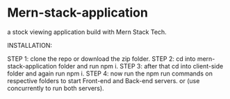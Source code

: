 # Mern-stack-application
a stock viewing application build with Mern Stack Tech.

INSTALLATION:

STEP 1: clone the repo or download the zip folder.
STEP 2: cd into mern-stack-application folder and run npm i.
STEP 3: after that cd into client-side folder and again run npm i.
STEP 4: now run the npm run commands on respective folders to start Front-end and Back-end servers. or (use concurrently to run both servers).



